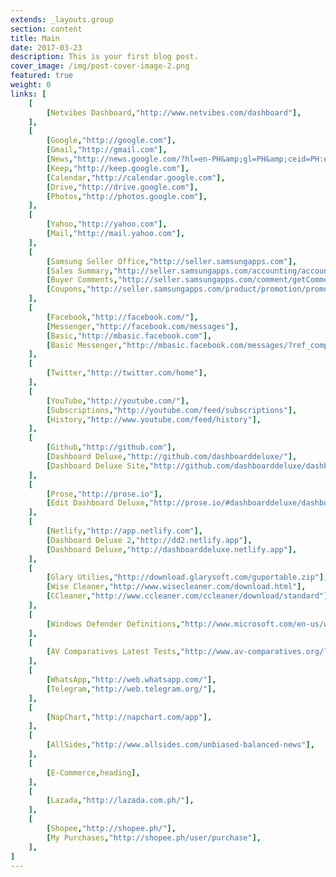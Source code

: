 ```yaml
---
extends: _layouts.group
section: content
title: Main
date: 2017-03-23
description: This is your first blog post.
cover_image: /img/post-cover-image-2.png
featured: true
weight: 0
links: [
    [
        [Netvibes Dashboard,"http://www.netvibes.com/dashboard"],
    ],
    [
        [Google,"http://google.com"],
        [Gmail,"http://gmail.com"],
        [News,"http://news.google.com/?hl=en-PH&amp;gl=PH&amp;ceid=PH:en"],
        [Keep,"http://keep.google.com"],
        [Calendar,"http://calendar.google.com"],
        [Drive,"http://drive.google.com"],
        [Photos,"http://photos.google.com"],
    ],
    [
        [Yahoo,"http://yahoo.com"],
        [Mail,"http://mail.yahoo.com"],
    ],
    [
        [Samsung Seller Office,"http://seller.samsungapps.com"],
        [Sales Summary,"http://seller.samsungapps.com/accounting/accountingList.as"],
        [Buyer Comments,"http://seller.samsungapps.com/comment/getCommentList.as"],
        [Coupons,"http://seller.samsungapps.com/product/promotion/promotioncoupon.as"],
    ],
    [
        [Facebook,"http://facebook.com/"],
        [Messenger,"http://facebook.com/messages"],
        [Basic,"http://mbasic.facebook.com"],
        [Basic Messenger,"http://mbasic.facebook.com/messages/?ref_component=mbasic_home_header&amp;ref_page=%2Fwap%2Fhome.php&amp;refid=8"],
    ],
    [
        [Twitter,"http://twitter.com/home"],
    ],
    [
        [YouTube,"http://youtube.com/"],
        [Subscriptions,"http://youtube.com/feed/subscriptions"],
        [History,"http://www.youtube.com/feed/history"],
    ],
    [
        [Github,"http://github.com"],
        [Dashboard Deluxe,"http://github.com/dashboarddeluxe/"],
        [Dashboard Deluxe Site,"http://github.com/dashboarddeluxe/dashboarddeluxe.github.io"],
    ],
    [
        [Prose,"http://prose.io"],
        [Edit Dashboard Deluxe,"http://prose.io/#dashboarddeluxe/dashboarddeluxe.github.io/edit/master/index.md"],
    ],
    [
        [Netlify,"http://app.netlify.com"],
        [Dashboard Deluxe 2,"http://dd2.netlify.app"],
        [Dashboard Deluxe,"http://dashboarddeluxe.netlify.app"],
    ],
    [
        [Glary Utilies,"http://download.glarysoft.com/guportable.zip"],
        [Wise Cleaner,"http://www.wisecleaner.com/download.html"],
        [CCleaner,"http://www.ccleaner.com/ccleaner/download/standard"],
    ],
    [
        [Windows Defender Definitions,"http://www.microsoft.com/en-us/wdsi/definitions"],
    ],
    [
        [AV Comparatives Latest Tests,"http://www.av-comparatives.org/latest-tests/"],
    ],
    [
        [WhatsApp,"http://web.whatsapp.com/"],
        [Telegram,"http://web.telegram.org/"],
    ],
    [
        [NapChart,"http://napchart.com/app"],
    ],
    [
        [AllSides,"http://www.allsides.com/unbiased-balanced-news"],
    ],
    [
        [E-Commerce,heading],
    ],
    [
        [Lazada,"http://lazada.com.ph/"],
    ],
    [
        [Shopee,"http://shopee.ph/"],
        [My Purchases,"http://shopee.ph/user/purchase"],
    ],
]
---
```

